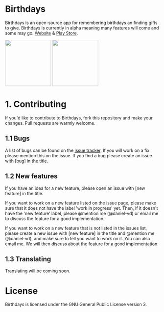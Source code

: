 # Birthdays
Birthdays is an open-source app for remembering birthdays an finding gifts to give. Birthdays is currently in alpha meaning many features will come and some may go. [Website](http://danielvd.tk/birthdays/) & [Play Store](https://play.google.com/store/apps/details?id=com.mclovesmy.birthdaygift).

<img src="http://danielvd.tk/birthdays/images/mockup1.png" width="150"> <img src="http://danielvd.tk/birthdays/images/mockup2.png" width="150">
# 1. Contributing
If you'd like to contribute to Birthdays, fork this repository and make your changes. Pull requests are warmly welcome.

## 1.1 Bugs
A list of bugs can be found on the [issue tracker](https://github.com/daniel-vd/Birthdays/issues). If you will work on a fix please mention this on the issue. If you find a bug please create an issue with [bug] in the title.

## 1.2 New features
If you have an idea for a new feature, please open an issue with [new feature] in the title.

If you want to work on a new feature listed on the issue page, please make sure that it does not have the label 'work in progress' yet. Then, If it doesn't have the 'new feature' label, please @mention me (@daniel-vd) or email me to discuss the feature for a good implementation.

If you want to work on a new feature that is not listed in the issues list, please create a new issue with [new feature] in the title and @mention me (@daniel-vd), and make sure to tell you want to work on it. You can also email me. We will then discuss about the feature for a good implementation.

## 1.3 Translating
Translating will be coming soon.

# License
Birthdays is licensed under the GNU General Public License version 3.


